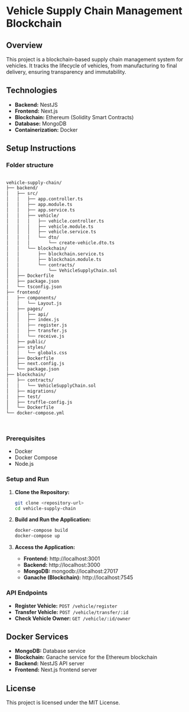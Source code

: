 # Vehicle Supply Chain Management Blockchain

## Overview

This project is a blockchain-based supply chain management system for vehicles. It tracks the lifecycle of vehicles, from manufacturing to final delivery, ensuring transparency and immutability.

## Technologies

-   **Backend:** NestJS
-   **Frontend:** Next.js
-   **Blockchain:** Ethereum (Solidity Smart Contracts)
-   **Database:** MongoDB
-   **Containerization:** Docker

## Setup Instructions

### Folder structure

```sh

vehicle-supply-chain/
├── backend/
│   ├── src/
│   │   ├── app.controller.ts
│   │   ├── app.module.ts
│   │   ├── app.service.ts
│   │   ├── vehicle/
│   │   │   ├── vehicle.controller.ts
│   │   │   ├── vehicle.module.ts
│   │   │   ├── vehicle.service.ts
│   │   │   └── dto/
│   │   │       └── create-vehicle.dto.ts
│   │   └── blockchain/
│   │       ├── blockchain.service.ts
│   │       ├── blockchain.module.ts
│   │       └── contracts/
│   │           └── VehicleSupplyChain.sol
│   ├── Dockerfile
│   ├── package.json
│   └── tsconfig.json
├── frontend/
│   ├── components/
│   │   └── Layout.js
│   ├── pages/
│   │   ├── api/
│   │   ├── index.js
│   │   ├── register.js
│   │   ├── transfer.js
│   │   └── receive.js
│   ├── public/
│   ├── styles/
│   │   └── globals.css
│   ├── Dockerfile
│   ├── next.config.js
│   └── package.json
├── blockchain/
│   ├── contracts/
│   │   └── VehicleSupplyChain.sol
│   ├── migrations/
│   ├── test/
│   ├── truffle-config.js
│   └── Dockerfile
└── docker-compose.yml




```

### Prerequisites

-   Docker
-   Docker Compose
-   Node.js

### Setup and Run

1. **Clone the Repository:**

    ```bash
    git clone <repository-url>
    cd vehicle-supply-chain
    ```

2. **Build and Run the Application:**

    ```bash
    docker-compose build
    docker-compose up
    ```

3. **Access the Application:**

    - **Frontend:** http://localhost:3001
    - **Backend:** http://localhost:3000
    - **MongoDB:** mongodb://localhost:27017
    - **Ganache (Blockchain):** http://localhost:7545

### API Endpoints

-   **Register Vehicle:** `POST /vehicle/register`
-   **Transfer Vehicle:** `POST /vehicle/transfer/:id`
-   **Check Vehicle Owner:** `GET /vehicle/:id/owner`

## Docker Services

-   **MongoDB:** Database service
-   **Blockchain:** Ganache service for the Ethereum blockchain
-   **Backend:** NestJS API server
-   **Frontend:** Next.js frontend server

## License

This project is licensed under the MIT License.
